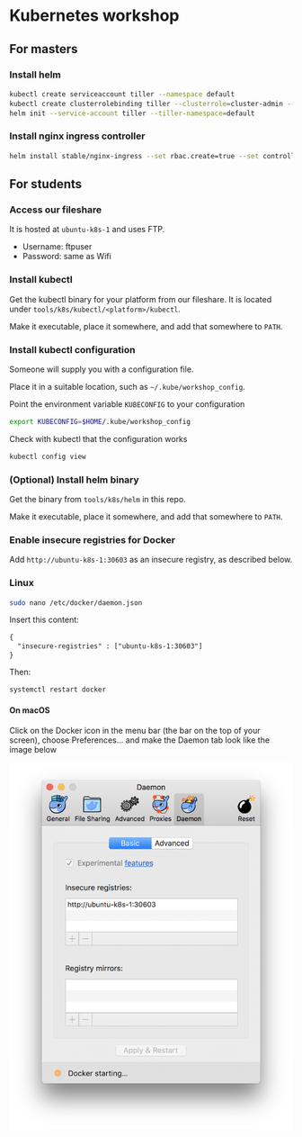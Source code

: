 # Kubernetes workshop

## For masters

### Install helm

```bash
kubectl create serviceaccount tiller --namespace default
kubectl create clusterrolebinding tiller --clusterrole=cluster-admin --serviceaccount=default:tiller
helm init --service-account tiller --tiller-namespace=default
```

### Install nginx ingress controller

```bash
helm install stable/nginx-ingress --set rbac.create=true --set controller.service.type=ClusterIP --tiller-namespace=default
```

## For students

### Access our fileshare

It is hosted at `ubuntu-k8s-1` and uses FTP.

- Username: ftpuser
- Password: same as Wifi

### Install kubectl

Get the kubectl binary for your platform from our fileshare. It is located under `tools/k8s/kubectl/<platform>/kubectl`.

Make it executable, place it somewhere, and add that somewhere to `PATH`.

### Install kubectl configuration

Someone will supply you with a configuration file.

Place it in a suitable location, such as `~/.kube/workshop_config`.

Point the environment variable `KUBECONFIG` to your configuration

```bash
export KUBECONFIG=$HOME/.kube/workshop_config
```

Check with kubectl that the configuration works

```bash
kubectl config view
```

### (Optional) Install helm binary

Get the binary from `tools/k8s/helm` in this repo.

Make it executable, place it somewhere, and add that somewhere to `PATH`.

### Enable insecure registries for Docker

Add `http://ubuntu-k8s-1:30603` as an insecure registry, as described below.

### Linux

```bash
sudo nano /etc/docker/daemon.json
```

Insert this content:

```
{
  "insecure-registries" : ["ubuntu-k8s-1:30603"]
}
```

Then:

```bash
systemctl restart docker
```

#### On macOS

Click on the Docker icon in the menu bar (the bar on the top of your screen), choose Preferences... and make the Daemon tab look like the image below

![hello](img/docker_insecure_registry_mac.png)
